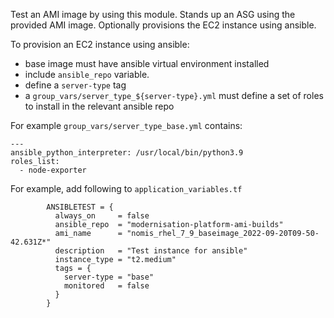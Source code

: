 Test an AMI image by using this module. Stands up an ASG using the provided
AMI image. Optionally provisions the EC2 instance using ansible.

To provision an EC2 instance using ansible:

- base image must have ansible virtual environment installed
- include `ansible_repo` variable.
- define a `server-type` tag
- a `group_vars/server_type_${server-type}.yml` must define a set of roles to install in the relevant ansible repo

For example `group_vars/server_type_base.yml` contains:

```
---
ansible_python_interpreter: /usr/local/bin/python3.9
roles_list:
  - node-exporter
```

For example, add following to `application_variables.tf`

```
        ANSIBLETEST = {
          always_on     = false
          ansible_repo  = "modernisation-platform-ami-builds"
          ami_name      = "nomis_rhel_7_9_baseimage_2022-09-20T09-50-42.631Z*"
          description   = "Test instance for ansible"
          instance_type = "t2.medium"
          tags = {
            server-type = "base"
            monitored   = false
          }
        }
```
